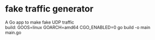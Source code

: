 # fake traffic generator
A Go app to make fake UDP traffic
</br>
build:
GOOS=linux GOARCH=amd64 CGO_ENABLED=0 go build -o main main.go
